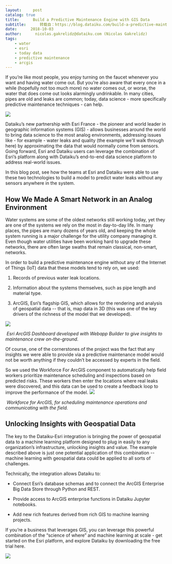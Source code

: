 ```yaml
---
layout:     post
catalog: true
title:      Build a Predictive Maintenance Engine with GIS Data
subtitle:      转载自：https://blog.dataiku.com/build-a-predictive-maintenance-engine-with-gis-data
date:      2018-10-03
author:      nicolas.gakrelidz@dataiku.com (Nicolas Gakrelidz)
tags:
    - water
    - esri
    - today data
    - predictive maintenance
    - arcgis
---
```


If you’re like most people, you enjoy turning on the faucet whenever you want and having water come out. But you’re also aware that every once in a while (hopefully not too much more) no water comes out, or worse, the water that does come out looks alarmingly undrinkable. In many cities, pipes are old and leaks are common; today, data science - more specifically predictive maintenance techniques - can help.

![](https://blog.dataiku.com/hs-fs/hubfs/water%202.jpg?t=1538674546202&width=900&name=water%202.jpg)


Dataiku’s new partnership with Esri France - the pioneer and world leader in geographic information systems (GIS) - allows businesses around the world to bring data science to the most analog environments, addressing issues like - for example - water leaks and quality (the example we'll walk through here) by approximating the data that would normally come from sensors. Going forward, Esri and Dataiku users can leverage the combination of Esri’s platform along with Dataiku’s end-to-end data science platform to address real-world issues.

In this blog post, see how the teams at Esri and Dataiku were able to use these two technologies to build a model to predict water leaks without any sensors anywhere in the system.

## How We Made A Smart Network in an Analog Environment

Water systems are some of the oldest networks still working today, yet they are one of the systems we rely on the most in day-to-day life. In many places, the pipes are many dozens of years old, and keeping the whole system running is a major challenge for the utility company managing it. Even though water utilities have been working hard to upgrade these networks, there are often large swaths that remain classical, non-smart, networks.

In order to build a predictive maintenance engine without any of the Internet of Things (IoT) data that these models tend to rely on, we used:

1. Records of previous water leak locations.

1. Information about the systems themselves, such as pipe length and material type.

1. ArcGIS, Esri’s flagship GIS, which allows for the rendering and analysis of geospatial data -- that is, map data in 3D (this was one of the key drivers of the richness of the model that we developed).


![](https://lh3.googleusercontent.com/v9m9_2ZaMWNPG4dclxqzyiiPu1ubHRd17-VpURFFlRvJq7uvpNDuXuaPtPtoEmT2LhnycQDtq6WbBe8MQ38LGf7XC2NIy3qorTZcVLZMy2o68giS6R1isKPaRI7fSLBpKvazYz5t)


 *Esri ArcGIS Dashboard developed with Webapp Builder to give insights to maintenance crew on-the-ground.*

Of course, one of the cornerstones of the project was the fact that any insights we were able to provide via a predictive maintenance model would not be worth anything if they couldn’t be accessed by experts in the field.

So we used the Workforce For ArcGIS component to automatically help field workers prioritize maintenance scheduling and inspections based on predicted risks. These workers then enter the locations where real leaks were discovered, and this data can be used to create a feedback loop to improve the performance of the model.
![](https://blog.dataiku.com/hs-fs/hubfs/Workforce%20for%20ArcGIS.png?t=1538674546202&width=261&name=Workforce%20for%20ArcGIS.png)


 *Workforce for ArcGIS, for scheduling maintenance operations and communicating with the field.*

## Unlocking Insights with Geospatial Data

The key to the Dataiku-Esri integration is bringing the power of geospatial data to a machine learning platform designed to plug in easily to any organization’s infrastructure, unlocking insights and value. The example described above is just one potential application of this combination -- machine learning with geospatial data could be applied to all sorts of challenges.

Technically, the integration allows Dataiku to:

- Connect Esri’s database schemas and to connect the ArcGIS Enterprise Big Data Store through Python and REST.

- Provide access to ArcGIS enterprise functions in Dataiku Jupyter notebooks.

- Add new rich features derived from rich GIS to machine learning projects.


If you’re a business that leverages GIS, you can leverage this powerful combination of the “science of where” and machine learning at scale - get started on the Esri platform, and explore Dataiku by downloading the free trial here.

![](https://no-cache.hubspot.com/cta/default/2123903/92560ea4-7bc1-4d32-9d84-0d9091eba504.png)

